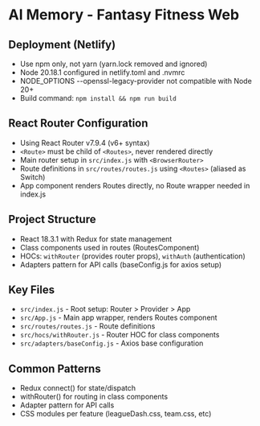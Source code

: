 # AI Memory - Fantasy Fitness Web

## Deployment (Netlify)

- Use npm only, not yarn (yarn.lock removed and ignored)
- Node 20.18.1 configured in netlify.toml and .nvmrc
- NODE_OPTIONS --openssl-legacy-provider not compatible with Node 20+
- Build command: `npm install && npm run build`

## React Router Configuration

- Using React Router v7.9.4 (v6+ syntax)
- `<Route>` must be child of `<Routes>`, never rendered directly
- Main router setup in `src/index.js` with `<BrowserRouter>`
- Route definitions in `src/routes/routes.js` using `<Routes>` (aliased as Switch)
- App component renders Routes directly, no Route wrapper needed in index.js

## Project Structure

- React 18.3.1 with Redux for state management
- Class components used in routes (RoutesComponent)
- HOCs: `withRouter` (provides router props), `withAuth` (authentication)
- Adapters pattern for API calls (baseConfig.js for axios setup)

## Key Files

- `src/index.js` - Root setup: Router > Provider > App
- `src/App.js` - Main app wrapper, renders Routes component
- `src/routes/routes.js` - Route definitions
- `src/hocs/withRouter.js` - Router HOC for class components
- `src/adapters/baseConfig.js` - Axios base configuration

## Common Patterns

- Redux connect() for state/dispatch
- withRouter() for routing in class components
- Adapter pattern for API calls
- CSS modules per feature (leagueDash.css, team.css, etc)
